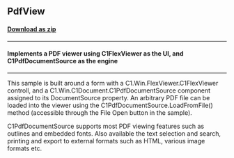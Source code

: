 ## PdfView
#### [Download as zip](https://grapecity.github.io/DownGit/#/home?url=https://github.com/GrapeCity/ComponentOne-WinForms-Samples/tree/master/NetFramework\C1.Win.Document\CS\PdfView)
____
#### Implements a PDF viewer using C1FlexViewer as the UI, and C1PdfDocumentSource as the engine
____
This sample is built around a form with a C1.Win.FlexViewer.C1FlexViewer controll, and a C1.Win.C1Document.C1PdfDocumentSource component assigned to its DocumentSource property. An arbitrary PDF file can be loaded into the viewer using the C1PdfDocumentSource.LoadFromFile() method (accessible through the File Open button in the sample). 

C1PdfDocumentSource supports most PDF viewing features such as outlines and embedded fonts. Also available the text selection and search, printing and export to external formats such as HTML, various image formats etc. 